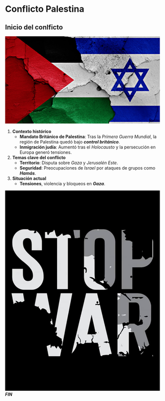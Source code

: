 # Conflicto Palestina

## Inicio del conlficto

![bandera.jpg](../img/bandera.jpg)

1. **Contexto histórico**
    - **Mandato Británico de Palestina**: Tras la *Primera Guerra Mundial*, la región de Palestina quedó bajo ***control británico***.
    - **Inmigración judía**: Aumentó tras el *Holocausto* y la persecución en Europa generó tensiones. 
2. **Temas clave del conflicto**
   - **Territorio**: Disputa sobre *Gaza* y *Jerusalén Este*.
   - **Seguridad**: Preocupaciones de *Israel* por ataques de grupos como ***Hamás***.
 3.  **Situación actual**
     - **Tensiones**, violencia y bloqueos en ***Gaza***.
     
![stopwar.jpg](../img/stopwar.jpg)
***FIN***
